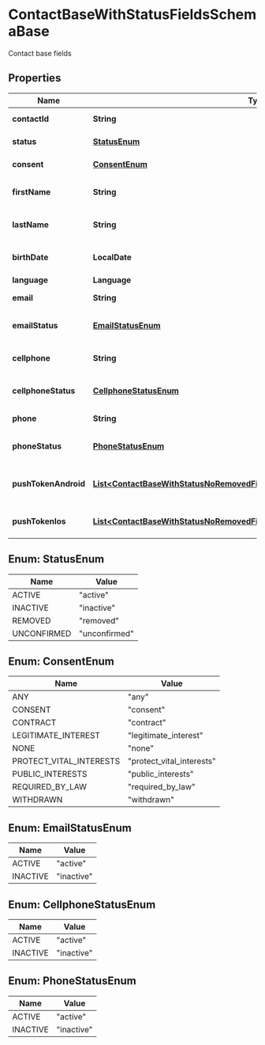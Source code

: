 

# ContactBaseWithStatusFieldsSchemaBase

Contact base fields

## Properties

| Name | Type | Description | Notes |
|------------ | ------------- | ------------- | -------------|
|**contactId** | **String** |  |  [optional] [readonly] |
|**status** | [**StatusEnum**](#StatusEnum) | Status of the contact |  [optional] |
|**consent** | [**ConsentEnum**](#ConsentEnum) | Contact consent |  [optional] |
|**firstName** | **String** | First name of the contact |  [optional] |
|**lastName** | **String** | Last name of the contact |  [optional] |
|**birthDate** | **LocalDate** | Birth date of the contact |  [optional] |
|**language** | **Language** |  |  [optional] |
|**email** | **String** | Email of the contact |  [optional] |
|**emailStatus** | [**EmailStatusEnum**](#EmailStatusEnum) | Email channel status |  [optional] |
|**cellphone** | **String** | Cellphone of the contact |  [optional] |
|**cellphoneStatus** | [**CellphoneStatusEnum**](#CellphoneStatusEnum) | Cellphone channel status |  [optional] |
|**phone** | **String** | Phone of the contact |  [optional] |
|**phoneStatus** | [**PhoneStatusEnum**](#PhoneStatusEnum) | Phone channel status |  [optional] |
|**pushTokenAndroid** | [**List&lt;ContactBaseWithStatusNoRemovedFieldsSchemaBasePushTokenAndroidInner&gt;**](ContactBaseWithStatusNoRemovedFieldsSchemaBasePushTokenAndroidInner.md) | Android push token of the contact |  [optional] |
|**pushTokenIos** | [**List&lt;ContactBaseWithStatusNoRemovedFieldsSchemaBasePushTokenIosInner&gt;**](ContactBaseWithStatusNoRemovedFieldsSchemaBasePushTokenIosInner.md) | IOS push token of the contact |  [optional] |



## Enum: StatusEnum

| Name | Value |
|---- | -----|
| ACTIVE | &quot;active&quot; |
| INACTIVE | &quot;inactive&quot; |
| REMOVED | &quot;removed&quot; |
| UNCONFIRMED | &quot;unconfirmed&quot; |



## Enum: ConsentEnum

| Name | Value |
|---- | -----|
| ANY | &quot;any&quot; |
| CONSENT | &quot;consent&quot; |
| CONTRACT | &quot;contract&quot; |
| LEGITIMATE_INTEREST | &quot;legitimate_interest&quot; |
| NONE | &quot;none&quot; |
| PROTECT_VITAL_INTERESTS | &quot;protect_vital_interests&quot; |
| PUBLIC_INTERESTS | &quot;public_interests&quot; |
| REQUIRED_BY_LAW | &quot;required_by_law&quot; |
| WITHDRAWN | &quot;withdrawn&quot; |



## Enum: EmailStatusEnum

| Name | Value |
|---- | -----|
| ACTIVE | &quot;active&quot; |
| INACTIVE | &quot;inactive&quot; |



## Enum: CellphoneStatusEnum

| Name | Value |
|---- | -----|
| ACTIVE | &quot;active&quot; |
| INACTIVE | &quot;inactive&quot; |



## Enum: PhoneStatusEnum

| Name | Value |
|---- | -----|
| ACTIVE | &quot;active&quot; |
| INACTIVE | &quot;inactive&quot; |



